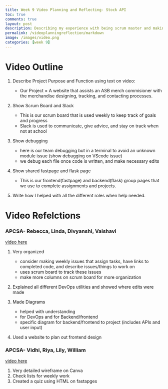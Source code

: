```yaml
---
title: Week 9 Video Planning and Reflecting- Stock API
toc: true
comments: true
layout: post
description: Describing my experience with being scrum master and making our stock API. Also reflecting off other people's videos.
permalink: /videoplanningreflection/markdown
image: /images/video.png
categories: [week 9]
---
```



# Video Outline

1. Describe Project Purpose and Function using text on video: 
   - Our Project = A website that assists an ASB merch commisioner with the merchandise designing, tracking, and contacting processes.

2. Show Scrum Board and Slack
    - This is our scrum board that is used weekly to keep track of goals and progress
    - Slack is used to communicate, give advice, and stay on track when not at school

3. Show debugging 
    - here is our team debugging but in a terminal to avoid an unknown module issue (show debugging on VScode issue)
    - we debug each file once code is written, and make necessary edits

4. Show shared fastpage and flask page
    - This is our frontend(fastpage) and backend(flask) group pages that we use to complete assignments and projects. 

5. Write how I helped with all the different roles when help needed.


# Video Refelctions

### APCSA- Rebecca, Linda, Divyanshi, Vaishavi

[video here](https://www.youtube.com/watch?v=nPD2ajboJ40)

1. Very organized
    - consider making weekly issues that assign tasks, have links to completed code, and describe issues/things to work on
    - uses scrum board to track these issues
    - make more columns on scrum board for more organization
2. Explained all different DevOps utilities and showed where edits were made

3. Made Diagrams
    - helped with understanding
    - for DevOps and for Backend/frontend
    - specific diagram for backend/frontend to project (includes APIs and user input)

4. Used a website to plan out frontend design

### APCSA- Vidhi, Riya, Lily, William

[video here](https://youtu.be/eLi5OXjiFCc)

1. Very detailed wireframe on Canva
2. Check lists for weekly work
3. Created a quiz using HTML on fastapges